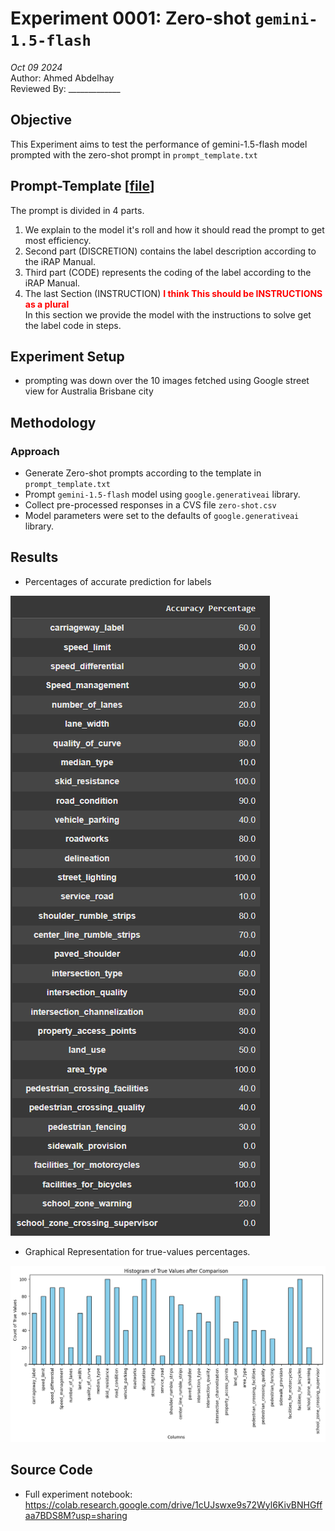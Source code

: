 # Experiment 0001: Zero-shot `gemini-1.5-flash`

<i>Oct 09 2024</i><br>
Author: Ahmed Abdelhay<br>
Reviewed By: _____________

## Objective
This Experiment aims to test the performance of gemini-1.5-flash model prompted with the zero-shot prompt in `prompt_template.txt` <br>

## Prompt-Template [[file](./../shred-files/prompt_template.txt)]
The prompt is divided in 4 parts. 
1. We explain to the model it's roll and how it should read the prompt to get most efficiency. 
2. Second part (DISCRETION) contains the label description according to the iRAP Manual.
3. Third part (CODE) represents the coding of the label according to the iRAP Manual.
4. The last Section (INSTRUCTION) **<span style="color:red"> I think This should be INSTRUCTIONS as a plural<span />**<br>
In this section we provide the model with the instructions to solve get the label code in steps.


## Experiment Setup
- prompting was down over the 10 images fetched using Google street view for Australia Brisbane city

## Methodology
### Approach
- Generate Zero-shot prompts according to the template in `prompt_template.txt` 
- Prompt `gemini-1.5-flash` model using `google.generativeai` library.
- Collect pre-processed responses in a CVS file `zero-shot.csv`
- Model parameters were set to the defaults of `google.generativeai` library.


## Results
- Percentages of accurate prediction for labels 
<img src="true-value-percentage-table.png" alt="Table of true-values percentages">

- Graphical Representation for true-values percentages.
<img src="true-values-percentage-hist.png" alt="Histogram of true-values percentages">

## Source Code
- Full experiment notebook: https://colab.research.google.com/drive/1cUJswxe9s72Wyl6KivBNHGffaa7BDS8M?usp=sharing